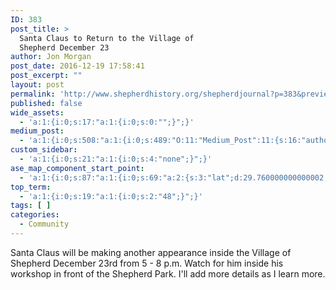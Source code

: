 ```yaml
---
ID: 383
post_title: >
  Santa Claus to Return to the Village of
  Shepherd December 23
author: Jon Morgan
post_date: 2016-12-19 17:58:41
post_excerpt: ""
layout: post
permalink: 'http://www.shepherdhistory.org/shepherdjournal?p=383&preview=true&preview_id=383'
published: false
wide_assets:
  - 'a:1:{i:0;s:17:"a:1:{i:0;s:0:"";}";}'
medium_post:
  - 'a:1:{i:0;s:508:"a:1:{i:0;s:489:"O:11:"Medium_Post":11:{s:16:"author_image_url";s:75:"https://cdn-images-1.medium.com/fit/c/200/200/1*SqJTY-3vzTSKsiqc5-cV_A.jpeg";s:10:"author_url";s:28:"https://medium.com/@morga2ja";s:11:"byline_name";N;s:12:"byline_email";N;s:10:"cross_link";s:2:"no";s:2:"id";s:12:"4e0b691881bf";s:21:"follower_notification";s:2:"no";s:7:"license";s:19:"all-rights-reserved";s:14:"publication_id";s:12:"f45ad4d6ec92";s:6:"status";s:5:"draft";s:3:"url";s:41:"https://medium.com/@morga2ja/4e0b691881bf";}";}";}'
custom_sidebar:
  - 'a:1:{i:0;s:21:"a:1:{i:0;s:4:"none";}";}'
ase_map_component_start_point:
  - 'a:1:{i:0;s:87:"a:1:{i:0;s:69:"a:2:{s:3:"lat";d:29.760000000000002;s:3:"lng";d:-95.379999999999995;}";}";}'
top_term:
  - 'a:1:{i:0;s:19:"a:1:{i:0;s:2:"48";}";}'
tags: [ ]
categories:
  - Community
---
```

Santa Claus will be making another appearance inside the Village of Shepherd December 23rd from 5 - 8 p.m. Watch for him inside his workshop in front of the Shepherd Park. I'll add more details as I learn more.